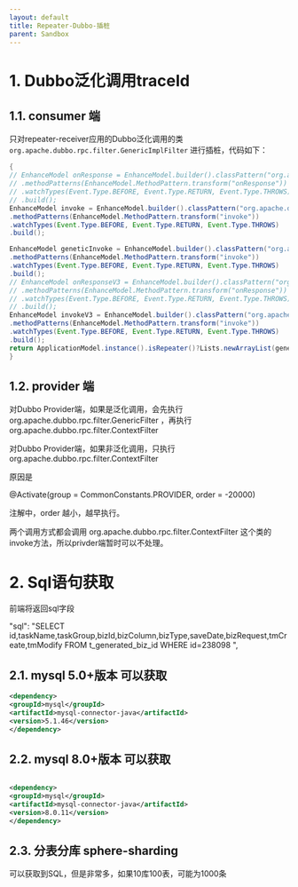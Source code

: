 ```yaml
---
layout: default
title: Repeater-Dubbo-插桩
parent: Sandbox
---
```


# 1. Dubbo泛化调用traceId
## 1.1. consumer 端
只对repeater-receiver应用的Dubbo泛化调用的类
`org.apache.dubbo.rpc.filter.GenericImplFilter`
进行插桩，代码如下：

```java
{
// EnhanceModel onResponse = EnhanceModel.builder().classPattern("org.apache.dubbo.rpc.filter.ConsumerContextFilter$ConsumerContextListener")
// .methodPatterns(EnhanceModel.MethodPattern.transform("onResponse"))
// .watchTypes(Event.Type.BEFORE, Event.Type.RETURN, Event.Type.THROWS)
// .build();
EnhanceModel invoke = EnhanceModel.builder().classPattern("org.apache.dubbo.rpc.filter.ConsumerContextFilter")
.methodPatterns(EnhanceModel.MethodPattern.transform("invoke"))
.watchTypes(Event.Type.BEFORE, Event.Type.RETURN, Event.Type.THROWS)
.build();

EnhanceModel geneticInvoke = EnhanceModel.builder().classPattern("org.apache.dubbo.rpc.filter.GenericImplFilter")
.methodPatterns(EnhanceModel.MethodPattern.transform("invoke"))
.watchTypes(Event.Type.BEFORE, Event.Type.RETURN, Event.Type.THROWS)
.build();
// EnhanceModel onResponseV3 = EnhanceModel.builder().classPattern("org.apache.dubbo.rpc.cluster.filter.support.ConsumerContextFilter")
// .methodPatterns(EnhanceModel.MethodPattern.transform("onResponse"))
// .watchTypes(Event.Type.BEFORE, Event.Type.RETURN, Event.Type.THROWS)
// .build();
EnhanceModel invokeV3 = EnhanceModel.builder().classPattern("org.apache.dubbo.rpc.cluster.filter.support.ConsumerContextFilter")
.methodPatterns(EnhanceModel.MethodPattern.transform("invoke"))
.watchTypes(Event.Type.BEFORE, Event.Type.RETURN, Event.Type.THROWS)
.build();
return ApplicationModel.instance().isRepeater()?Lists.newArrayList(geneticInvoke):Lists.newArrayList(invoke,invokeV3);
}
```

## 1.2. provider 端
对Dubbo Provider端，如果是泛化调用，会先执行 org.apache.dubbo.rpc.filter.GenericFilter ，再执行 org.apache.dubbo.rpc.filter.ContextFilter

对Dubbo Provider端，如果非泛化调用，只执行org.apache.dubbo.rpc.filter.ContextFilter

原因是

@Activate(group = CommonConstants.PROVIDER, order = -20000)

注解中，order 越小，越早执行。

两个调用方式都会调用 org.apache.dubbo.rpc.filter.ContextFilter 这个类的invoke方法，所以privder端暂时可以不处理。



# 2. Sql语句获取
前端将返回sql字段

"sql": "SELECT id,taskName,taskGroup,bizId,bizColumn,bizType,saveDate,bizRequest,tmCreate,tmModify FROM t_generated_biz_id WHERE id=238098 ",


## 2.1. mysql 5.0+版本 可以获取
```xml
<dependency>
<groupId>mysql</groupId>
<artifactId>mysql-connector-java</artifactId>
<version>5.1.46</version>
</dependency>
```

## 2.2. mysql 8.0+版本 可以获取

```xml

<dependency>
<groupId>mysql</groupId>
<artifactId>mysql-connector-java</artifactId>
<version>8.0.11</version>
</dependency>
```


## 2.3. 分表分库 sphere-sharding
可以获取到SQL，但是非常多，如果10库100表，可能为1000条